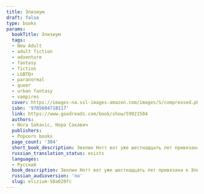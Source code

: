 ```yaml
---
title: Элизиум
draft: false
type: books
params:
  bookTitle: Элизиум
  tags:
  - New Adult
  - adult fiction
  - adventure
  - fantasy
  - fiction
  - LGBTQ+
  - paranormal
  - queer
  - urban fantasy
  - vampires
  cover: https://images-na.ssl-images-amazon.com/images/S/compressed.photo.goodreads.com/books/1640333788i/59921504.jpg
  isbn: '9785604718117'
  link: https://www.goodreads.com/book/show/59921504
  authors:
  - Nora Sakavic, Нора Сакавич
  publishers:
  - Popcorn books
  page_count: '304'
  short_book_description: Эвелин Нотт вот уже шестнадцать лет привязана к Элизиуму — прибежищу для сверхъестественных существ. Все эти годы она планировала отомстить бывшему мужу Адаму, который забрал ее ребенка сразу...
  russian_translation_status: exists
  languages:
  - Русский
  book_description: Эвелин Нотт вот уже шестнадцать лет привязана к Элизиуму — прибежищу для сверхъестественных существ. Все эти годы она планировала отомстить бывшему мужу Адаму, который забрал ее ребенка сразу после рождения — и оставил Эвелин умирать на пороге Элизиума. Она выжила благодаря особым лей-линиям, к которым теперь привязана навечно.<br />⠀<br />Когда до Эвелин доходят слухи, что Адам вернулся, она решает действовать. Единственная возможность уйти из Элизиума — обратиться к юноше, спящему в подвале прибежища многие годы. Разбудить его значит вновь разжечь кровавую войну, но Эвелин готова на все, лишь бы вернуть дочь.
  russian_audioversion: 'no'
  slug: elizium-50a020fc
---
```

